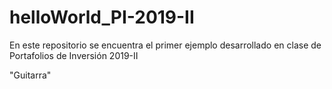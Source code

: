 # helloWorld_PI-2019-II
En este repositorio se encuentra el primer ejemplo desarrollado en clase de Portafolios de Inversión 2019-II

"Guitarra"
